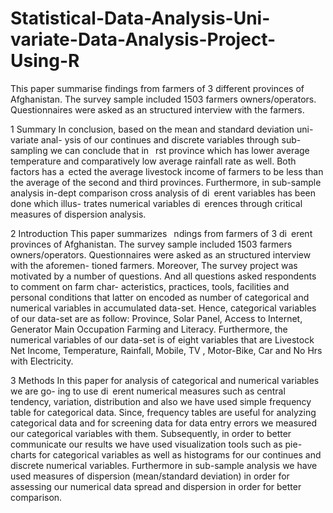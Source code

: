 # Statistical-Data-Analysis-Uni-variate-Data-Analysis-Project-Using-R
This paper summarise findings from farmers of 3 different provinces of Afghanistan. The survey sample included 1503 farmers owners/operators. Questionnaires were asked as an structured interview with the farmers.

1 Summary
In conclusion, based on the mean and standard deviation uni-variate anal-
ysis of our continues and discrete variables through sub-sampling we can
conclude that in  rst province which has lower average temperature and
comparatively low average rainfall rate as well. Both factors has a ected
the average livestock income of farmers to be less than the average of the
second and third provinces. Furthermore, in sub-sample analysis in-dept
comparison cross analysis of di erent variables has been done which illus-
trates numerical variables di erences through critical measures of dispersion
analysis.

2 Introduction
This paper summarizes  ndings from farmers of 3 di erent provinces of
Afghanistan. The survey sample included 1503 farmers owners/operators.
Questionnaires were asked as an structured interview with the aforemen-
tioned farmers. Moreover, The survey project was motivated by a number
of questions. And all questions asked respondents to comment on farm char-
acteristics, practices, tools, facilities and personal conditions that latter on
encoded as number of categorical and numerical variables in accumulated
data-set. Hence, categorical variables of our data-set are as follow: Province,
Solar Panel, Access to Internet, Generator Main Occupation Farming and
Literacy. Furthermore, the numerical variables of our data-set is of eight
variables that are Livestock Net Income, Temperature, Rainfall, Mobile, TV
, Motor-Bike, Car and No Hrs with Electricity.

3 Methods
In this paper for analysis of categorical and numerical variables we are go-
ing to use di erent numerical measures such as central tendency, variation,
distribution and also we have used simple frequency table for categorical
data. Since, frequency tables are useful for analyzing categorical data and
for screening data for data entry errors we measured our categorical variables
with them. Subsequently, in order to better communicate our results we have
used visualization tools such as pie-charts for categorical variables as well as
histograms for our continues and discrete numerical variables. Furthermore
in sub-sample analysis we have used measures of dispersion (mean/standard
deviation) in order for assessing our numerical data spread and dispersion in
order for better comparison.

